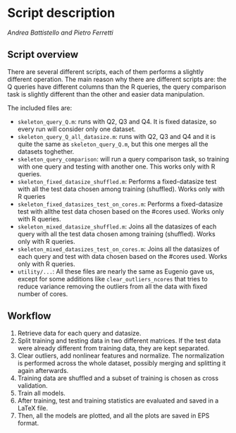# Script description

_Andrea Battistello and Pietro Ferretti_

## Script overview

There are several different scripts, each of them performs a
slightly different operation.
The main reason why there are different scripts are: the Q queries have
different columns than the R queries, the query comparison task is slightly
different than the other and easier data manipulation.

The included files are:
- `skeleton_query_Q.m`: runs with Q2, Q3 and Q4.
                        It is fixed datasize, so every run will consider
                        only one dataset.
- `skeleton_query_Q_all_datasize.m`: runs with Q2, Q3 and Q4 and it is quite the
                                     same as `skeleton_query_Q.m`, but this one
                                     merges all the datasets toghether.
- `skeleton_query_comparison`: will run a query comparison task, so training
                               with one query and testing with another one.
                               This works only with R queries.
- `skeleton_fixed_datasize_shuffled.m`: Performs a fixed-datasize test with all
                                        the test data chosen among training
                                        (shuffled).
                                        Works only with R queries
- `skeleton_fixed_datasizes_test_on_cores.m`: Performs a fixed-datasize test
                                              with allthe test data chosen based
                                              on the #cores used.
                                              Works only with R queries.
- `skeleton_mixed_datasize_shuffled.m`: Joins all the datasizes of each query
                                        with all the test data chosen among
                                        training (shuffled).
                                        Works only with R queries.
- `skeleton_mixed_datasizes_test_on_cores.m`: Joins all the datasizes of each
                                              query and test with data chosen
                                              based on the #cores used.
                                              Works only with R queries.
- `utility/...`: All these files are nearly the same as Eugenio gave us, except
                 for some additions like `clear_outliers_ncores` that tries to
                 reduce variance removing the outliers from all the data with
                 fixed number of cores.

## Workflow

1. Retrieve data for each query and datasize.
2. Split training and testing data in two different matrices.
   If the test data were already different from training data, they are
   kept separated.
3. Clear outliers, add nonlinear features and normalize.
   The normalization is performed across the whole dataset, possibly
   merging and splitting it again afterwards.
4. Training data are shuffled and a subset of training is chosen as cross
   validation.
5. Train all models.
6. After training, test and training statistics are evaluated and saved in
   a LaTeX file.
7. Then, all the models are plotted, and all the plots are saved in EPS format.
